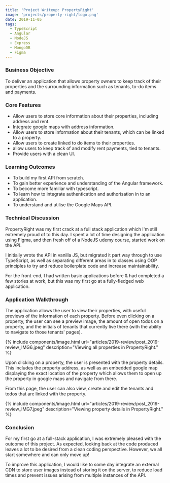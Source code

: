 ```yaml
---
title: 'Project Writeup: PropertyRight'
image: 'projects/property-right/logo.png'
date: 2019-11-05
tags:
  - TypeScript
  - Angular
  - NodeJS
  - Express
  - MongoDB
  - Figma
---
```


### Business Objective

To deliver an application that allows property owners to keep track of their properties and the surrounding information such as tenants, to-do items and payments.

### Core Features

- Allow users to store core information about their properties, including address and rent.
- Integrate google maps with address information.
- Allow users to store information about their tenants, which can be linked to a property.
- Allow users to create linked to do items to their properties.
- allow users to keep track of and modify rent payments, tied to tenants.
- Provide users with a clean UI.

### Learning Outcomes

- To build my first API from scratch.
- To gain better experience and understanding of the Angular framework.
- To become more familiar with typescript.
- To learn how to integrate authentication and authorisation in to an application.
- To understand and utilise the Google Maps API.

### Technical Discussion

PropertyRight was my first crack at a full stack application which I'm still extremely proud of to this day. I spent a lot of time designing the application using Figma, and then fresh off of a NodeJS udemy course, started work on the API.

I initially wrote the API in vanilla JS, but migrated it part way through to use TypeScript, as well as separating different areas in to classes using OOP principles to try and reduce boilerplate code and increase maintainability.

For the front-end, I had written basic applications before & had completed a few stories at work, but this was my first go at a fully-fledged web application.

### Application Walkthrough

The application allows the user to view their properties, with useful previews of the information of each property. Before even clicking on a property, the user can see a preview image, the amount of open todos on a property, and the initials of tenants that currently live there (with the ability to navigate to those tenants' pages).

{% include components/image.html url="articles/2019-review/post_2019-review_IMG6.jpeg" description="Viewing all properties in PropertyRight." %}

Upon clicking on a property, the user is presented with the property details. This includes the property address, as well as an embedded google map displaying the exact location of the property which allows them to open up the property in google maps and navigate from there.

From this page, the user can also view, create and edit the tenants and todos that are linked with the property.

{% include components/image.html url="articles/2019-review/post_2019-review_IMG7.jpeg" description="Viewing property details in PropertyRight." %}

### Conclusion

For my first go at a full-stack application, I was extremely pleased with the outcome of this project. As expected, looking back at the code produced leaves a lot to be desired from a clean coding perspective. However, we all start somewhere and can only move up!

To improve this application, I would like to some day integrate an external CDN to store user images instead of storing it on the server, to reduce load times and prevent issues arising from multiple instances of the API.
